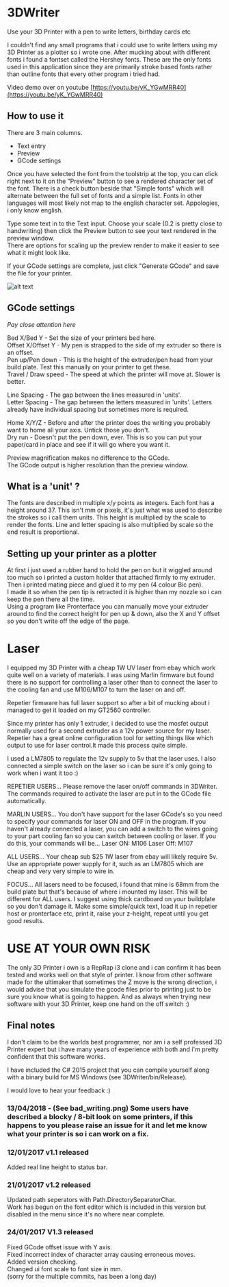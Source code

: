 # 3DWriter
Use your 3D Printer with a pen to write letters, birthday cards etc  

I couldn't find any small programs that i could use to write letters using my 3D Printer as a plotter so i wrote one.
After mucking about with different fonts i found a fontset called the Hershey fonts. These are the only fonts used in this application since they are primarily stroke based fonts rather than outline fonts that every other program i tried had.

Video demo over on youtube [https://youtu.be/yK_YGwMRR40](https://youtu.be/yK_YGwMRR40)

## How to use it
There are 3 main columns. 
- Text entry
- Preview
- GCode settings

Once you have selected the font from the toolstrip at the top, you can click right next to it on the "Preview" button to see a rendered character set of the font. There is a check button beside that "Simple fonts" which will alternate between the full set of fonts and a simple list.
Fonts in other languages will most likely not map to the english character set. Appologies, i only know english.  

Type some text in to the Text input. Choose your scale (0.2 is pretty close to handwriting) then click the Preview button to see your text rendered in the preview window.  
There are options for scaling up the preview render to make it easier to see what it might look like.  

If your GCode settings are complete, just click "Generate GCode" and save the file for your printer.

![alt text](https://github.com/boy1dr/3DWriter/blob/master/interface.PNG "Interface")

## GCode settings
*Pay close attention here*

Bed X/Bed Y - Set the size of your printers bed here.  
Offset X/Offset Y - My pen is strapped to the side of my extruder so there is an offset.  
Pen up/Pen down - This is the height of the extruder/pen head from your build plate. Test this manually on your printer to get these.  
Travel / Draw speed - The speed at which the printer will move at. Slower is better.  

Line Spacing - The gap between the lines measured in 'units'.  
Letter Spacing - The gap between the letters measured in 'units'. Letters already have individual spacing but sometimes more is required.  

Home X/Y/Z - Before and after the printer does the writing you probably want to home all your axis. Untick those you don't.  
Dry run - Doesn't put the pen down, ever. This is so you can put your paper/card in place and see if it will go where you want it.  

Preview magnification makes no difference to the GCode.  
The GCode output is higher resolution than the preview window.  

## What is a 'unit' ?
The fonts are described in multiple x/y points as integers. Each font has a height around 37.
This isn't mm or pixels, it's just what was used to describe the strokes so i call them units.
This height is multiplied by the scale to render the fonts. Line and letter spacing is also multiplied by scale so the end result is proportional.

## Setting up your printer as a plotter
At first i just used a rubber band to hold the pen on but it wiggled around too much so i printed a custom holder that attached firmly to my extruder. Then i printed mating piece and glued it to my pen (4 colour Bic pen).  
I made it so when the pen tip is retracted it is higher than my nozzle so i can keep the pen there all the time.  
Using a program like Pronterface you can manually move your extruder around to find the correct height for pen up & down, also the X and Y offset so you don't write off the edge of the page.

# Laser
I equipped my 3D Printer with a cheap 1W UV laser from ebay which work quite well on a variety of materials.
I was using Marlin firmware but found there is no support for controlling a laser other than to connect the laser to the cooling fan and use M106/M107 to turn the laser on and off.

Repetier firmware has full laser support so after a bit of mucking about i managed to get it loaded on my GT2560 controller.

Since my printer has only 1 extruder, i decided to use the mosfet output normally used for a second extruder as a 12v power source for my laser.
Repetier has a great online configuration tool for setting things like which output to use for laser control.It made this process quite simple.

I used a LM7805 to regulate the 12v supply to 5v that the laser uses. 
I also connected a simple switch on the laser so i can be sure it's only going to work when i want it too :)


REPETIER USERS...
Please remove the laser on/off commands in 3DWriter. The commands required to activate the laser are put in to the GCode file automatically.

MARLIN USERS...
You don't have support for the laser GCode's so you need to specify your commands for laser ON and OFF in the program.
If you haven't already connected a laser, you can add a switch to the wires going to your part cooling fan so you can switch between cooling or laser.
If you do this, your commands will be...
Laser ON: M106
Laser Off: M107

ALL USERS...
Your cheap sub $25 1W laser from ebay will likely require 5v. Use an appropriate power supply for it, such as an LM7805 which are cheap and very very simple to wire in.

FOCUS...
All lasers need to be focused, i found that mine is 68mm from the build plate but that's because of where i mounted my laser. This will be different for ALL users.
I suggest using thick cardboard on your buildplate so you don't damage it. Make some simple/quick text, load it up in repetier host or pronterface etc, print it, raise your z-height, repeat until you get good results.




# USE AT YOUR OWN RISK
The only 3D Printer i own is a RepRap i3 clone and i can confirm it has been tested and works well on that style of printer.
I know from other software made for the ultimaker that sometimes the Z move is the wrong direction, i would advise that you simulate the gcode files prior to printing just to be sure you know what is going to happen. 
And as always when trying new software with your 3D Printer, keep one hand on the off switch :)

## Final notes
I don't claim to be the worlds best programmer, nor am i a self professed 3D Printer expert but i have many years of experience with both and i'm pretty confident that this software works.

I have included the C# 2015 project that you can compile yourself along with a binary build for MS Windows (see 3DWriter/bin/Release).

I would love to hear your feedback :)

### 13/04/2018 - (See bad_writing.png) Some users have described a blocky / 8-bit look on some printers, if this happens to you please raise an issue for it and let me know what your printer is so i can work on a fix.

### 12/01/2017 v1.1 released
Added real line height to status bar.

### 21/01/2017 v1.2 released
Updated path seperators with Path.DirectorySeparatorChar.  
Work has begun on the font editor which is included in this version but disabled in the menu since it's no where near complete.

### 24/01/2017 V1.3 released
Fixed GCode offset issue with Y axis.  
Fixed incorrect index of character array causing erroneous moves.  
Added version checking.  
Changed ui font scale to font size in mm.  
(sorry for the multiple commits, has been a long day)  
